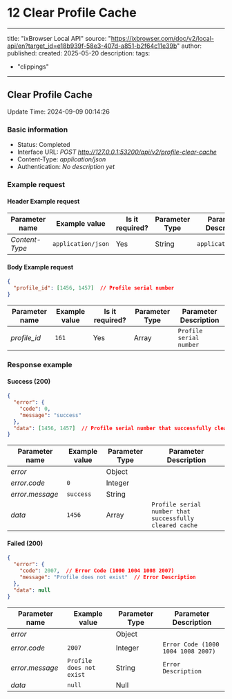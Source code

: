 # 12 Clear Profile Cache

---
title: "ixBrowser Local API"
source: "https://ixbrowser.com/doc/v2/local-api/en?target_id=e18b939f-58e3-407d-a851-b2f64c11e39b"
author:
published:
created: 2025-05-20
description:
tags:
  - "clippings"
---

## Clear Profile Cache

Update Time: 2024-09-09 00:14:26

### Basic information

- Status: Completed
- Interface URL: *POST* *http://127.0.0.1:53200/api/v2/profile-clear-cache*
- Content-Type: *application/json*
- Authentication: *No description yet*

### Example request

#### Header Example request

| Parameter name | Example value | Is it required? | Parameter Type | Parameter Description |
| --- | --- | --- | --- | --- |
| *Content-Type* | `application/json` | Yes | String | `application/json` |

#### Body Example request

```json
{
  "profile_id": [1456, 1457]  // Profile serial number
}
```

| Parameter name | Example value | Is it required? | Parameter Type | Parameter Description |
| --- | --- | --- | --- | --- |
| *profile_id* | `161` | Yes | Array | `Profile serial number` |

### Response example

#### Success (200)

```json
{
  "error": {
    "code": 0,
    "message": "success"
  },
  "data": [1456, 1457]  // Profile serial number that successfully cleared cache
}
```

| Parameter name | Example value | Parameter Type | Parameter Description |
| --- | --- | --- | --- |
| *error* |  | Object |  |
| *error.code* | `0` | Integer |  |
| *error.message* | `success` | String |  |
| *data* | `1456` | Array | `Profile serial number that successfully cleared cache` |

#### Failed (200)

```json
{
  "error": {
    "code": 2007,  // Error Code (1000 1004 1008 2007)
    "message": "Profile does not exist"  // Error Description
  },
  "data": null
}
```

| Parameter name | Example value | Parameter Type | Parameter Description |
| --- | --- | --- | --- |
| *error* |  | Object |  |
| *error.code* | `2007` | Integer | `Error Code (1000 1004 1008 2007)` |
| *error.message* | `Profile does not exist` | String | `Error Description` |
| *data* | `null` | Null |  |
